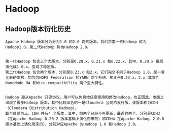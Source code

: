 # Hadoop

## Hadoop版本衍化历史

	Apache Hadoop 版本分为分为1.0 和2.0 两代版本，我们将第一代Hadoop 称为Hadoop1.0，第二代Hadoop 称为Hadoop 2.0。
	

	第一代Hadoop 包含三个大版本，分别是0.20.x，0.21.x 和0.22.x，其中，0.20.x 最后演化成1.0.x，变成了稳定版。
	第二代Hadoop 包含两个版本，分别是0.23.x 和2.x，它们完全不同于Hadoop 1.0，是一套全新的架构，均包含HDFS Federation 和YARN 两个系统，相比于0.23.x，2.x 增加了NameNode HA 和Wire-compatibility 两个重大特性。
	
	
	Hadoop 遵从Apache 开源协议，用户可以免费地任意使用和修改Hadoop，也正因此，市面上出现了很多Hadoop 版本，其中比较出名的一是Cloudera 公司的发行版，该版本称为CDH（Cloudera Distribution Hadoop）。
	截至目前为止，CDH 共有4 个版本，其中，前两个已经不再更新，最近的两个，分别是CDH3（在Apache Hadoop 0.20.2 版本基础上演化而来的）和CDH4 在Apache Hadoop 2.0.0版本基础上演化而来的），分别对应Apache 的Hadoop 1.0 和Hadoop 2.0。